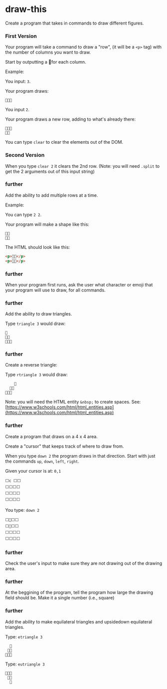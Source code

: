 # draw-this

Create a program that takes in commands to draw different figures.

### First Version

Your program will take a command to draw a "row", (it will be a `<p>` tag) with the number of columns you want to draw.

Start by outputting a 🍍for each column.

Example:

You input: `3`.

Your program draws:

```
🍍🍍🍍
```

You input `2`.

Your program draws a new row, adding to what's already there: 

```
🍍🍍🍍
🍍🍍
```

You can type `clear` to clear the elements out of the DOM.

### Second Version
When you type `clear 2` it clears the 2nd row. (Note: you will need `.split` to get the 2 arguments out of this input string)

### further
Add the ability to add multiple rows at a time.

Example:

You can type `2 2`.

Your program will make a shape like this: 

```
🍍🍍
🍍🍍
```

The HTML should look like this:

```html
<p>🍍🍍</p>
<p>🍍🍍</p>
```

### further
When your program first runs, ask the user what character or emoji that your program will use to draw, for all commands.

### further
Add the ability to draw triangles.

Type `triangle 3` would draw:
```
🍍
🍍🍍
🍍🍍🍍
```


### further
Create a reverse triangle:

Type `rtriangle 3` would draw:
```
    🍍
  🍍🍍
🍍🍍🍍
```


Note: you will need the HTML entity `&nbsp;` to create spaces. See: [https://www.w3schools.com/html/html_entities.asp](https://www.w3schools.com/html/html_entities.asp)

### further
Create a program that draws on a 4 x 4 area.

Create a "cursor" that keeps track of where to draw from.

When you type `down 2` the program draws in that direction. Start with just the commands `up`, `down`, `left`, `right`. 

Given your cursor is at: `0,1`

```
⬜c ⬜⬜
⬜⬜⬜⬜
⬜⬜⬜⬜
⬜⬜⬜⬜
```

You type: `down 2`

```
⬜🍍⬜⬜
⬜🍍⬜⬜
⬜⬜⬜⬜
⬜⬜⬜⬜
```

### further
Check the user's input to make sure they are not drawing out of the drawing area.

### further
At the beggining of the program, tell the program how large the drawing field should be. Make it a single number (i.e., square)

### further
Add the ability to make equilateral triangles and upsidedown equilateral triangles.

Type: `etriangle 3`
```
  🍍
 🍍🍍
🍍🍍🍍
```

Type: `eutriangle 3`
```
🍍🍍🍍
 🍍🍍
  🍍
```








